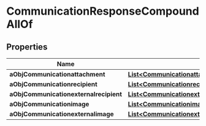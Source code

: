 

# CommunicationResponseCompoundAllOf


## Properties

| Name | Type | Description | Notes |
|------------ | ------------- | ------------- | -------------|
|**aObjCommunicationattachment** | [**List&lt;CommunicationattachmentResponseCompound&gt;**](CommunicationattachmentResponseCompound.md) |  |  |
|**aObjCommunicationrecipient** | [**List&lt;CommunicationrecipientResponseCompound&gt;**](CommunicationrecipientResponseCompound.md) |  |  |
|**aObjCommunicationexternalrecipient** | [**List&lt;CommunicationexternalrecipientResponseCompound&gt;**](CommunicationexternalrecipientResponseCompound.md) |  |  |
|**aObjCommunicationimage** | [**List&lt;CommunicationimageResponseCompound&gt;**](CommunicationimageResponseCompound.md) |  |  |
|**aObjCommunicationexternalimage** | [**List&lt;CommunicationexternalimageResponseCompound&gt;**](CommunicationexternalimageResponseCompound.md) |  |  |



